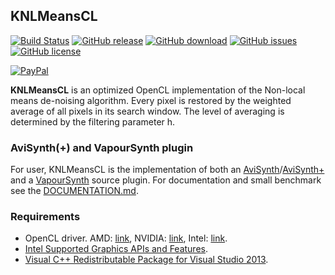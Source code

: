 ## KNLMeansCL ##
[![Build Status](https://travis-ci.org/Khanattila/KNLMeansCL.svg?branch=master)](https://travis-ci.org/Khanattila/KNLMeansCL) [![GitHub release](https://img.shields.io/github/release/Khanattila/KNLMeansCL.svg)](https://github.com/Khanattila/KNLMeansCL/releases) [![GitHub download](https://img.shields.io/github/downloads/Khanattila/KNLMeansCL/latest/total.svg)](https://github.com/Khanattila/KNLMeansCL/releases) [![GitHub issues](https://img.shields.io/github/issues/Khanattila/KNLMeansCL.svg)](https://github.com/Khanattila/KNLMeansCL/issues) [![GitHub license](https://img.shields.io/github/license/Khanattila/KNLMeansCL.svg)](https://github.com/Khanattila/KNLMeansCL/blob/master/LICENSE) 

[![PayPal](https://www.paypalobjects.com/webstatic/en_US/btn/btn_donate_74x21.png)](https://www.paypal.com/cgi-bin/webscr?cmd=_donations&business=52QYMVWFRCQQY&lc=GB&item_name=KNLMeansCL&currency_code=EUR&bn=PP%2dDonationsBF%3abtn_donate_74x21%2epng%3aNonHosted) 

**KNLMeansCL** is an optimized OpenCL implementation of the Non-local means de-noising algorithm. Every pixel is restored by the weighted average of all pixels in its search window. The level of averaging is determined by the filtering parameter h. 

### AviSynth(+) and VapourSynth plugin ###
For user, KNLMeansCL is the implementation of both an [AviSynth](http://avisynth.nl)/[AviSynth+](http://avs-plus.net/) and a [VapourSynth](http://www.vapoursynth.com) source plugin. For documentation and small benchmark see the [DOCUMENTATION.md](https://github.com/Khanattila/KNLMeansCL/blob/master/DOCUMENTATION.md).

### Requirements ###
- OpenCL driver. AMD: [link](http://support.amd.com), NVIDIA: [link](http://www.nvidia.com/download/find.aspx), Intel: [link](https://software.intel.com/en-us/articles/opencl-drivers).
- [Intel Supported Graphics APIs and Features](http://www.intel.com/support/graphics/sb/CS-033757.htm).
- [Visual C++ Redistributable Package for Visual Studio 2013](http://www.microsoft.com/en-US/download/details.aspx?id=40784).
